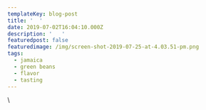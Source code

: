 ```yaml
---
templateKey: blog-post
title: '  '
date: 2019-07-02T16:04:10.000Z
description: '   '
featuredpost: false
featuredimage: /img/screen-shot-2019-07-25-at-4.03.51-pm.png
tags:
  - jamaica
  - green beans
  - flavor
  - tasting
---
```

\
